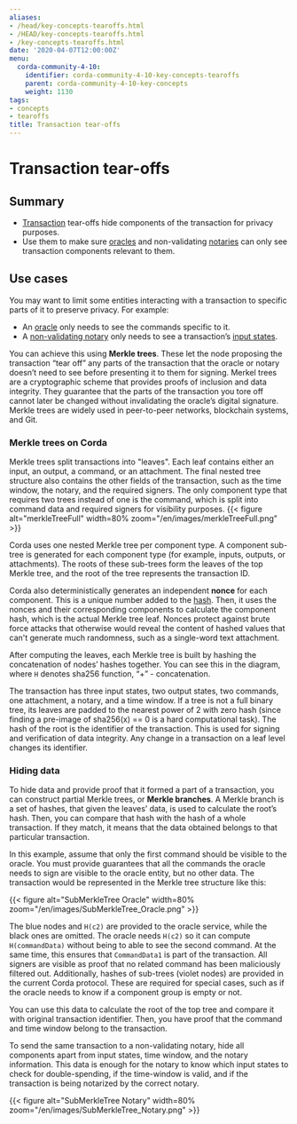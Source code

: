 ```yaml
---
aliases:
- /head/key-concepts-tearoffs.html
- /HEAD/key-concepts-tearoffs.html
- /key-concepts-tearoffs.html
date: '2020-04-07T12:00:00Z'
menu:
  corda-community-4-10:
    identifier: corda-community-4-10-key-concepts-tearoffs
    parent: corda-community-4-10-key-concepts
    weight: 1130
tags:
- concepts
- tearoffs
title: Transaction tear-offs
---
```



# Transaction tear-offs

## Summary

* [Transaction](key-concepts-transactions.md) tear-offs hide components of the transaction for privacy purposes.
* Use them to make sure [oracles](key-concepts-oracles.md) and non-validating [notaries](key-concepts-notaries.md) can only see transaction components relevant to them.

## Use cases

You may want to limit some entities interacting with a transaction to specific parts of it to preserve privacy. For example:
* An [oracle](key-concepts-oracles.md) only needs to see the commands specific to it.
* A [non-validating notary](key-concepts-notaries.md) only needs to see a transaction’s [input states](key-concepts-states.md).

You can achieve this using **Merkle trees**. These let the node proposing the transaction “tear off” any parts of the transaction that the oracle or notary doesn’t need to see before presenting it to them for signing. Merkel trees are a cryptographic scheme that provides proofs of inclusion and data integrity. They guarantee that the parts of the transaction you tore off cannot later be changed without invalidating the oracle’s digital signature. Merkle trees are widely used in peer-to-peer networks, blockchain systems, and Git.



### Merkle trees on Corda

Merkle trees split transactions into "leaves". Each leaf contains
either an input, an output, a command, or an attachment. The final nested tree structure also contains the
other fields of the transaction, such as the time window, the notary, and the required signers. The only component type that requires two trees instead of one is the command, which is split into
command data and required signers for visibility purposes.
{{< figure alt="merkleTreeFull" width=80% zoom="/en/images/merkleTreeFull.png" >}}

Corda uses one nested Merkle tree per component type. A component sub-tree
is generated for each component type (for example, inputs, outputs, or attachments). The roots of these sub-trees
form the leaves of the top Merkle tree, and the root of the tree represents the transaction ID.

Corda also deterministically generates an independent **nonce** for each component. This is a unique number added to the [hash](https://www.investopedia.com/terms/h/hash.asp). Then, it uses the nonces and their corresponding components to calculate the component hash, which is the actual Merkle tree leaf. Nonces protect against brute force attacks that otherwise would reveal the content of hashed values that can't generate much randomness, such as a single-word text attachment.

After computing the leaves, each Merkle tree is built by hashing the concatenation of nodes’ hashes
together. You can see this in the diagram, where `H` denotes sha256 function, “+” - concatenation.

The transaction has three input states, two output states, two commands, one attachment, a notary, and a time window.
If a tree is not a full binary tree, its leaves are padded to the nearest
power of 2 with zero hash (since finding a pre-image of sha256(x) == 0 is a hard computational task). The hash of the root is the identifier of the transaction. This is used for signing and
verification of data integrity. Any change in a transaction on a leaf level changes its identifier.

### Hiding data

To hide data and provide proof that it formed a part of a transaction, you can construct partial Merkle trees,
or **Merkle branches**. A Merkle branch is a set of hashes, that given the leaves’ data, is used to calculate the
root’s hash. Then, you can compare that hash with the hash of a whole transaction. If they match, it means that the data
obtained belongs to that particular transaction.

In this example, assume that only the first command should be visible to the oracle. You must provide guarantees that all
the commands the oracle needs to sign are visible to the oracle entity, but no other data. The transaction would be represented in the Merkle tree structure like this:

{{< figure alt="SubMerkleTree Oracle" width=80% zoom="/en/images/SubMerkleTree_Oracle.png" >}}

The blue nodes and `H(c2)` are provided to the oracle service, while the black ones are omitted. The oracle needs `H(c2)` so it can compute `H(commandData)` without being to able to see the second command. At the same time, this
ensures that `CommandData1` is part of the transaction. All signers are visible as
proof that no related command has been maliciously filtered out. Additionally, hashes of
sub-trees (violet nodes) are provided in the current Corda protocol. These are required for special cases, such as if the oracle needs to know if a component group is empty or not.

You can use this data to calculate the root of the top tree and compare it with original
transaction identifier. Then, you have proof that the command and time window belong to the transaction.

To send the same transaction to a non-validating notary, hide all components
apart from input states, time window, and the notary information. This data is enough for the notary to know which
input states to check for double-spending, if the time-window is valid, and if the transaction is being notarized by the correct notary.

{{< figure alt="SubMerkleTree Notary" width=80% zoom="/en/images/SubMerkleTree_Notary.png" >}}
